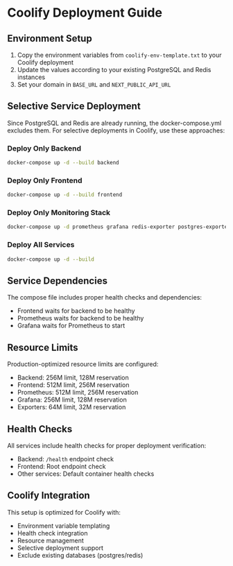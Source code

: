 # Coolify Deployment Guide

## Environment Setup

1. Copy the environment variables from `coolify-env-template.txt` to your Coolify deployment
2. Update the values according to your existing PostgreSQL and Redis instances
3. Set your domain in `BASE_URL` and `NEXT_PUBLIC_API_URL`

## Selective Service Deployment

Since PostgreSQL and Redis are already running, the docker-compose.yml excludes them. 
For selective deployments in Coolify, use these approaches:

### Deploy Only Backend
```bash
docker-compose up -d --build backend
```

### Deploy Only Frontend  
```bash
docker-compose up -d --build frontend
```

### Deploy Only Monitoring Stack
```bash
docker-compose up -d prometheus grafana redis-exporter postgres-exporter
```

### Deploy All Services
```bash
docker-compose up -d --build
```

## Service Dependencies

The compose file includes proper health checks and dependencies:
- Frontend waits for backend to be healthy
- Prometheus waits for backend to be healthy  
- Grafana waits for Prometheus to start

## Resource Limits

Production-optimized resource limits are configured:
- Backend: 256M limit, 128M reservation
- Frontend: 512M limit, 256M reservation  
- Prometheus: 512M limit, 256M reservation
- Grafana: 256M limit, 128M reservation
- Exporters: 64M limit, 32M reservation

## Health Checks

All services include health checks for proper deployment verification:
- Backend: `/health` endpoint check
- Frontend: Root endpoint check
- Other services: Default container health checks

## Coolify Integration

This setup is optimized for Coolify with:
- Environment variable templating
- Health check integration
- Resource management
- Selective deployment support
- Exclude existing databases (postgres/redis) 